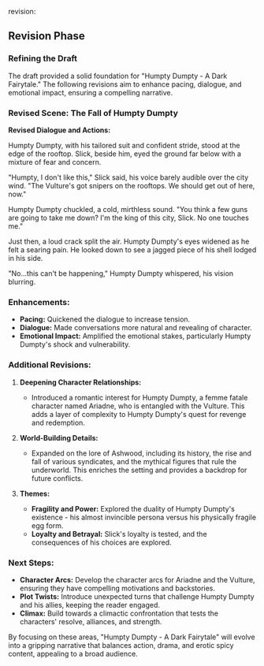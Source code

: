   

revision:  

## Revision Phase 

### Refining the Draft 

The draft provided a solid foundation for "Humpty Dumpty - A Dark Fairytale." The following revisions aim to enhance pacing, dialogue, and emotional impact, ensuring a compelling narrative.

### Revised Scene: The Fall of Humpty Dumpty 

**Revised Dialogue and Actions:**

Humpty Dumpty, with his tailored suit and confident stride, stood at the edge of the rooftop. Slick, beside him, eyed the ground far below with a mixture of fear and concern.

"Humpty, I don't like this," Slick said, his voice barely audible over the city wind. "The Vulture's got snipers on the rooftops. We should get out of here, now."

Humpty Dumpty chuckled, a cold, mirthless sound. "You think a few guns are going to take me down? I'm the king of this city, Slick. No one touches me."

Just then, a loud crack split the air. Humpty Dumpty's eyes widened as he felt a searing pain. He looked down to see a jagged piece of his shell lodged in his side.

"No...this can't be happening," Humpty Dumpty whispered, his vision blurring.

### Enhancements: 

- **Pacing:** Quickened the dialogue to increase tension.
- **Dialogue:** Made conversations more natural and revealing of character.
- **Emotional Impact:** Amplified the emotional stakes, particularly Humpty Dumpty's shock and vulnerability.

### Additional Revisions: 

1. **Deepening Character Relationships:** 
   - Introduced a romantic interest for Humpty Dumpty, a femme fatale character named Ariadne, who is entangled with the Vulture. This adds a layer of complexity to Humpty Dumpty's quest for revenge and redemption.

2. **World-Building Details:** 
   - Expanded on the lore of Ashwood, including its history, the rise and fall of various syndicates, and the mythical figures that rule the underworld. This enriches the setting and provides a backdrop for future conflicts.

3. **Themes:** 
   - **Fragility and Power:** Explored the duality of Humpty Dumpty's existence - his almost invincible persona versus his physically fragile egg form.
   - **Loyalty and Betrayal:** Slick's loyalty is tested, and the consequences of his choices are explored.

### Next Steps: 

- **Character Arcs:** Develop the character arcs for Ariadne and the Vulture, ensuring they have compelling motivations and backstories.
- **Plot Twists:** Introduce unexpected turns that challenge Humpty Dumpty and his allies, keeping the reader engaged.
- **Climax:** Build towards a climactic confrontation that tests the characters' resolve, alliances, and strength.

By focusing on these areas, "Humpty Dumpty - A Dark Fairytale" will evolve into a gripping narrative that balances action, drama, and erotic spicy content, appealing to a broad audience.